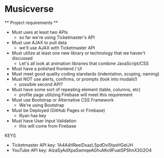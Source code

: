 # Musicverse

** Project requirements **
* Must uses at least two APIs
  * so far we're using Ticketmaster's API
* Must use AJAX to pull data
  * we'll use AJAX with Ticketmaster API
* Must utilize at least one new library or technology that we haven't discussed
  * Let's all look at animation libraries that combine JavaScript/CSS
* Must have a polished frontend / UI
* Must meet good quality coding standards (indentation, scoping, naming)
* Must NOT use alerts, confirms, or prompts (look into modals!)
  * possible second API?
* Must have some sort of repeating element (table, columns, etc)
  * profile page utilizing Firebase will meet this requirement
* Must use Bootstrap or Alternative CSS Framework
  * We're using Bootstrap
* Must be Deployed (GitHub Pages or Firebase)
   * Ryan has key
* Must have User Input Validation
  * this will come from Firebase

KEYS
* Ticketmaster API key: 1A4A4tIReeiDsazL5pdDvl5taxHGelJH
* YouTube API key: AIzaSyAdXpaSwmqeAGhuMio9FuatSPShnX3G2O4

